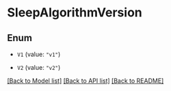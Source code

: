 # SleepAlgorithmVersion

## Enum


* `V1` (value: `"v1"`)

* `V2` (value: `"v2"`)


[[Back to Model list]](../README.md#documentation-for-models) [[Back to API list]](../README.md#documentation-for-api-endpoints) [[Back to README]](../README.md)



